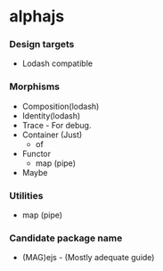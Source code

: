 # alphajs

### Design targets

* Lodash compatible

### Morphisms

* Composition(lodash)
* Identity(lodash)
* Trace - For debug.
* Container (Just)
  - of
* Functor
  - map (pipe)
* Maybe

### Utilities

* map (pipe)

### Candidate package name

* (MAG)ejs - (Mostly adequate guide)
